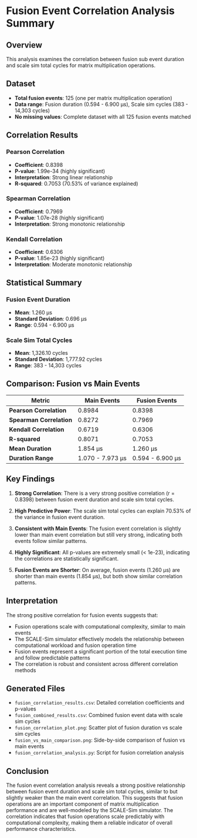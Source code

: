 # Fusion Event Correlation Analysis Summary

## Overview
This analysis examines the correlation between fusion sub event duration and scale sim total cycles for matrix multiplication operations.

## Dataset
- **Total fusion events**: 125 (one per matrix multiplication operation)
- **Data range**: Fusion duration (0.594 - 6.900 μs), Scale sim cycles (383 - 14,303 cycles)
- **No missing values**: Complete dataset with all 125 fusion events matched

## Correlation Results

### Pearson Correlation
- **Coefficient**: 0.8398
- **P-value**: 1.99e-34 (highly significant)
- **Interpretation**: Strong linear relationship
- **R-squared**: 0.7053 (70.53% of variance explained)

### Spearman Correlation
- **Coefficient**: 0.7969
- **P-value**: 1.07e-28 (highly significant)
- **Interpretation**: Strong monotonic relationship

### Kendall Correlation
- **Coefficient**: 0.6306
- **P-value**: 1.85e-23 (highly significant)
- **Interpretation**: Moderate monotonic relationship

## Statistical Summary

### Fusion Event Duration
- **Mean**: 1.260 μs
- **Standard Deviation**: 0.696 μs
- **Range**: 0.594 - 6.900 μs

### Scale Sim Total Cycles
- **Mean**: 1,326.10 cycles
- **Standard Deviation**: 1,777.92 cycles
- **Range**: 383 - 14,303 cycles

## Comparison: Fusion vs Main Events

| Metric | Main Events | Fusion Events |
|--------|-------------|---------------|
| **Pearson Correlation** | 0.8984 | 0.8398 |
| **Spearman Correlation** | 0.8272 | 0.7969 |
| **Kendall Correlation** | 0.6719 | 0.6306 |
| **R-squared** | 0.8071 | 0.7053 |
| **Mean Duration** | 1.854 μs | 1.260 μs |
| **Duration Range** | 1.070 - 7.973 μs | 0.594 - 6.900 μs |

## Key Findings

1. **Strong Correlation**: There is a very strong positive correlation (r = 0.8398) between fusion event duration and scale sim total cycles.

2. **High Predictive Power**: The scale sim total cycles can explain 70.53% of the variance in fusion event duration.

3. **Consistent with Main Events**: The fusion event correlation is slightly lower than main event correlation but still very strong, indicating both events follow similar patterns.

4. **Highly Significant**: All p-values are extremely small (< 1e-23), indicating the correlations are statistically significant.

5. **Fusion Events are Shorter**: On average, fusion events (1.260 μs) are shorter than main events (1.854 μs), but both show similar correlation patterns.

## Interpretation

The strong positive correlation for fusion events suggests that:
- Fusion operations scale with computational complexity, similar to main events
- The SCALE-Sim simulator effectively models the relationship between computational workload and fusion operation time
- Fusion events represent a significant portion of the total execution time and follow predictable patterns
- The correlation is robust and consistent across different correlation methods

## Generated Files

- `fusion_correlation_results.csv`: Detailed correlation coefficients and p-values
- `fusion_combined_results.csv`: Combined fusion event data with scale sim cycles
- `fusion_correlation_plot.png`: Scatter plot of fusion duration vs scale sim cycles
- `fusion_vs_main_comparison.png`: Side-by-side comparison of fusion vs main events
- `fusion_correlation_analysis.py`: Script for fusion correlation analysis

## Conclusion

The fusion event correlation analysis reveals a strong positive relationship between fusion event duration and scale sim total cycles, similar to but slightly weaker than the main event correlation. This suggests that fusion operations are an important component of matrix multiplication performance and are well-modeled by the SCALE-Sim simulator. The correlation indicates that fusion operations scale predictably with computational complexity, making them a reliable indicator of overall performance characteristics. 